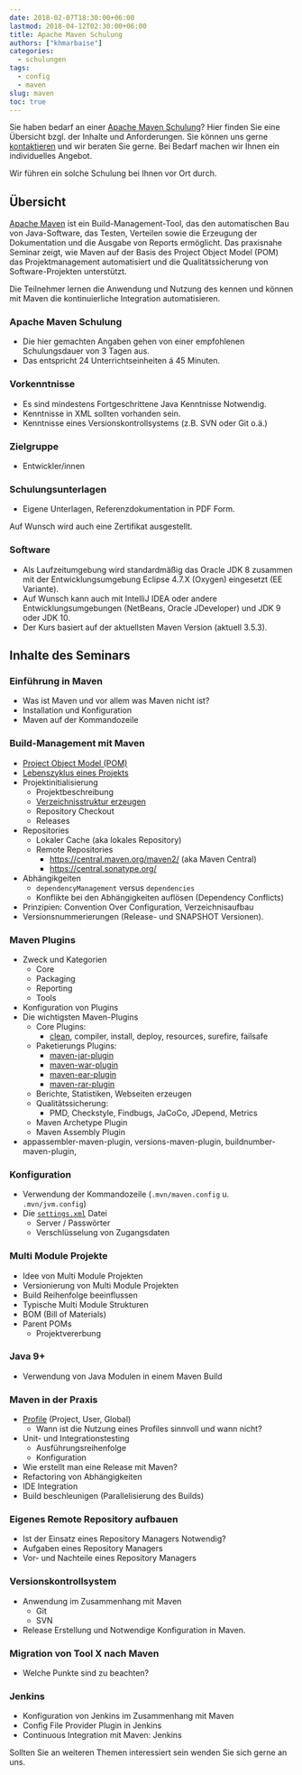 ```yaml
---
date: 2018-02-07T18:30:00+06:00
lastmod: 2018-04-12T02:30:00+06:00
title: Apache Maven Schulung
authors: ["khmarbaise"]
categories:
  - schulungen
tags:
  - config
  - maven
slug: maven
toc: true
---
```

Sie haben bedarf an einer [Apache Maven Schulung][maven]? Hier finden Sie eine
Übersicht bzgl. der Inhalte und Anforderungen. Sie können uns gerne
[kontaktieren](mailto:training@soebes.de) und wir beraten Sie gerne. Bei Bedarf
machen wir Ihnen ein individuelles Angebot. 

Wir führen ein solche Schulung bei Ihnen vor Ort durch. 

## Übersicht
[Apache Maven][maven] ist ein Build-Management-Tool, das den
automatischen Bau von Java-Software, das Testen, Verteilen sowie die Erzeugung der Dokumentation
und die Ausgabe von Reports ermöglicht. Das praxisnahe Seminar zeigt, wie Maven
auf der Basis des Project Object Model (POM) das Projektmanagement
automatisiert und die Qualitätssicherung von Software-Projekten unterstützt.

Die Teilnehmer lernen die Anwendung und Nutzung des 
kennen und können mit Maven die kontinuierliche Integration automatisieren.


### Apache Maven Schulung


 * Die hier gemachten Angaben gehen von einer empfohlenen 
   Schulungsdauer von 3 Tagen aus.
 * Das entspricht 24 Unterrichtseinheiten á 45 Minuten.

### Vorkenntnisse
 
 * Es sind mindestens Fortgeschrittene Java Kenntnisse Notwendig.
 * Kenntnisse in XML sollten vorhanden sein.
 * Kenntnisse eines Versionskontrollsystems (z.B. SVN oder Git o.ä.)

### Zielgruppe

 * Entwickler/innen


### Schulungsunterlagen

 * Eigene Unterlagen, Referenzdokumentation in PDF Form.

Auf Wunsch wird auch eine Zertifikat ausgestellt.

### Software

 * Als Laufzeitumgebung wird standardmäßig das Oracle JDK 8 zusammen mit der
Entwicklungsumgebung Eclipse 4.7.X (Oxygen) eingesetzt (EE Variante).
 * Auf Wunsch kann auch mit IntelliJ IDEA oder andere Entwicklungsumgebungen
(NetBeans, Oracle JDeveloper) und JDK 9 oder JDK 10. 
 * Der Kurs basiert auf der aktuellsten Maven Version (aktuell 3.5.3).


## Inhalte des Seminars

### Einführung in Maven

 * Was ist Maven und vor allem was Maven nicht ist?
 * Installation und Konfiguration
 * Maven auf der Kommandozeile

### Build-Management mit Maven

 * [Project Object Model (POM)][pom]
 * [Lebenszyklus eines Projekts][life-cycle]
 * Projektinitialisierung 
   * Projektbeschreibung 
   * [Verzeichnisstruktur erzeugen][layout]
   * Repository Checkout 
   * Releases
 * Repositories
   * Lokaler Cache (aka lokales Repository)
   * Remote Repositories 
     * https://central.maven.org/maven2/ (aka Maven Central)
     * https://central.sonatype.org/
 * Abhängikgeiten
   * `dependencyManagement` versus `dependencies`
   * Konflikte bei den Abhängigkeiten auflösen (Dependency Conflicts)
 * Prinzipien: Convention Over Configuration, Verzeichnisaufbau
 * Versionsnummerierungen (Release- und SNAPSHOT Versionen).

### Maven Plugins

 * Zweck und Kategorien 
   * Core 
   * Packaging 
   * Reporting
   * Tools
 * Konfiguration von Plugins
 * Die wichtigsten Maven-Plugins
   * Core Plugins:
     * [clean][plugin-clean], compiler, install, deploy, resources, surefire, failsafe
   * Paketierungs Plugins:
     * [maven-jar-plugin][plugin-jar]
     * [maven-war-plugin][plugin-war] 
     * [maven-ear-plugin][plugin-ear]
     * [maven-rar-plugin][plugin-rar] 
   * Berichte, Statistiken, Webseiten erzeugen
   * Qualitätssicherung: 
     * PMD, Checkstyle, Findbugs, JaCoCo, JDepend, Metrics
   * Maven Archetype Plugin
   * Maven Assembly Plugin
  * appassembler-maven-plugin, versions-maven-plugin, buildnumber-maven-plugin,
    

### Konfiguration

 * Verwendung der Kommandozeile (`.mvn/maven.config` u. `.mvn/jvm.config`)
 * Die [`settings.xml`][settings.xml] Datei
   * Server / Passwörter
   * Verschlüsselung von Zugangsdaten

### Multi Module Projekte

 * Idee von Multi Module Projekten
 * Versionierung von Multi Module Projekten
 * Build Reihenfolge beeinflussen
 * Typische Multi Module Strukturen
 * BOM (Bill of Materials)
 * Parent POMs
   * Projektvererbung

### Java 9+

 * Verwendung von Java Modulen
   in einem Maven Build

###  Maven in der Praxis
 
 * [Profile][profiles] (Project, User, Global)
   * Wann ist die Nutzung eines Profiles sinnvoll und wann nicht?
 * Unit- und Integrationstesting
   * Ausführungsreihenfolge
   * Konfiguration
 * Wie erstellt man eine Release mit Maven?
 * Refactoring von Abhängigkeiten
 * IDE Integration
 * Build beschleunigen (Parallelisierung des Builds)

### Eigenes Remote Repository aufbauen

 * Ist der Einsatz eines Repository Managers Notwendig?
 * Aufgaben eines Repository Managers
 * Vor- und Nachteile eines Repository Managers

### Versionskontrollsystem

 * Anwendung im Zusammenhang mit Maven
   * Git
   * SVN
 * Release Erstellung und Notwendige Konfiguration
   in Maven.


### Migration von Tool X nach Maven

 * Welche Punkte sind zu beachten?

### Jenkins

 * Konfiguration von Jenkins im Zusammenhang mit Maven
 * Config File Provider Plugin in Jenkins
 * Continuous Integration mit Maven: Jenkins

Sollten Sie an weiteren Themen interessiert sein wenden Sie sich gerne
an uns.

[maven]: https://maven.apache.org/
[pom]: https://maven.apache.org/pom.html
[life-cycle]: https://maven.apache.org/guides/introduction/introduction-to-the-lifecycle.html
[layout]: https://maven.apache.org/guides/introduction/introduction-to-the-standard-directory-layout.html
[plugin-jar]: https://maven.apache.org/plugins/maven-jar-plugin/
[plugin-war]: https://maven.apache.org/plugins/maven-war-plugin/
[plugin-ear]: https://maven.apache.org/plugins/maven-ear-plugin/
[plugin-rar]: https://maven.apache.org/plugins/maven-rar-plugin/

[plugin-clean]: https://maven.apache.org/plugins/maven-clean-plugin/
[profiles]: https://maven.apache.org/guides/introduction/introduction-to-profiles.html
[settings.xml]: https://maven.apache.org/settings.html
